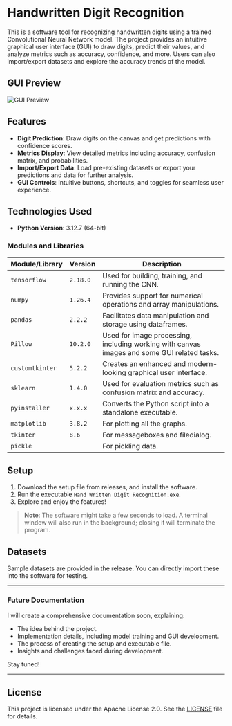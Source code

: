 # Handwritten Digit Recognition

This is a software tool for recognizing handwritten digits using a trained Convolutional Neural Network model. The project provides an intuitive graphical user interface (GUI) to draw digits, predict their values, and analyze metrics such as accuracy, confidence, and more. Users can also import/export datasets and explore the accuracy trends of the model.

## GUI Preview
![GUI Preview](https://github.com/user-attachments/assets/1d2980ea-9138-49b2-add2-814895823e8a)

## Features
- **Digit Prediction**: Draw digits on the canvas and get predictions with confidence scores.
- **Metrics Display**: View detailed metrics including accuracy, confusion matrix, and probabilities.
- **Import/Export Data**: Load pre-existing datasets or export your predictions and data for further analysis.
- **GUI Controls**: Intuitive buttons, shortcuts, and toggles for seamless user experience.

## Technologies Used
- **Python Version**: 3.12.7 (64-bit)

### Modules and Libraries
| Module/Library       | Version       | Description                                                        |
|----------------------|---------------|--------------------------------------------------------------------|
| `tensorflow`         | `2.18.0`      | Used for building, training, and running the CNN.                  |
| `numpy`              | `1.26.4`      | Provides support for numerical operations and array manipulations. |
| `pandas`             | `2.2.2`       | Facilitates data manipulation and storage using dataframes.        |
| `Pillow`             | `10.2.0`      | Used for image processing, including working with canvas images and some GUI related tasks.|
| `customtkinter`      | `5.2.2`       | Creates an enhanced and modern-looking graphical user interface.   |
| `sklearn`            | `1.4.0`       | Used for evaluation metrics such as confusion matrix and accuracy. |
| `pyinstaller`        | `x.x.x`       | Converts the Python script into a standalone executable.           |
| `matplotlib`         | `3.8.2`       | For plotting all the graphs.                                       |
| `tkinter`            | `8.6`         | For messageboxes and filedialog.                                   |
| `pickle`             |               | For pickling data.                                                 |

## Setup
1. Download the setup file from releases, and install the software.
2. Run the executable `Hand Written Digit Recognition.exe`.
3. Explore and enjoy the features!

> **Note**: The software might take a few seconds to load. A terminal window will also run in the background; closing it will terminate the program.

## Datasets
Sample datasets are provided in the release. You can directly import these into the software for testing.

---

### Future Documentation
I will create a comprehensive documentation soon, explaining:
- The idea behind the project.
- Implementation details, including model training and GUI development.
- The process of creating the setup and executable file.
- Insights and challenges faced during development.

Stay tuned!

---

## License
This project is licensed under the Apache License 2.0. See the [LICENSE](https://github.com/Harshit1234G/HandWrittenDigitRecognition/blob/master/LICENSE.txt) file for details.
